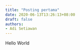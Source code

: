 ```yaml
---
title: "Posting pertama"
date: 2020-06-13T13:26:13+08:00
draft: false
authors:
- Adi Setiawan
---
```


Hello World
